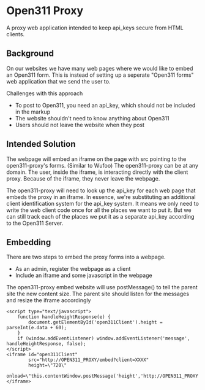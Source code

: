 # Open311 Proxy
A proxy web application intended to keep api_keys secure from HTML clients.

## Background
On our websites we have many web pages where we would like to embed
an Open311 form.  This is instead of setting up a seperate "Open311 forms" web
application that we send the user to.

Challenges with this approach
* To post to Open311, you need an api_key, which should not be included in the markup
* The website shouldn't need to know anything about Open311
* Users should not leave the website when they post

## Intended Solution
The webpage will embed an iframe on the page with src pointing to the
open311-proxy's forms. (Similar to Wufoo)  The open311-proxy can be at any domain.
The user, inside the iframe, is interacting directly with the client proxy.
Because of the iframe, they never leave the webpage.

The open311-proxy will need to look up the api_key for each web page that
embeds the proxy in an iframe.  In essence, we're substituting an
additional client identification system for the api_key system.  It means we
only need to write the web client code once for all the places we want
to put it.  But we can still track each of the places we put it as a
separate api_key according to the Open311 Server.

## Embedding
There are two steps to embed the proxy forms into a webpage.

* As an admin, register the webpage as a client
* Include an iframe and some javascript in the webpage

The open311-proxy embed website will use postMessage() to tell the parent site the new content size.  The parent site should listen for the messages and resize the iframe accordingly

	<script type="text/javascript">
		function handleHeightResponse(e) {
			document.getElementById('open311Client').height = parseInt(e.data + 60);
		}
		if (window.addEventListener) window.addEventListener('message', handleHeightResponse, false);
	</script>
	<iframe id="open311Client"
			src="http://OPEN311_PROXY/embed?client=XXXX"
			height=\"720\"
			onload=\"this.contentWindow.postMessage('height','http://OPEN311_PROXY');\"></iframe>

